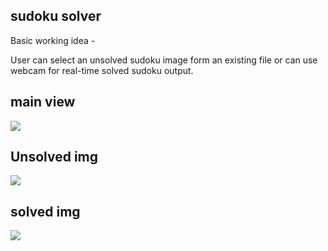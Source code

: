 ## sudoku solver



Basic working idea -

User can select an unsolved sudoku image form an existing file or can use webcam for real-time solved sudoku output.





## main view

![](images/1.png)

## Unsolved img
![](images/3.png)

## solved img
![](images/1.png)

